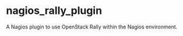 nagios_rally_plugin
===================

A Nagios plugin to use OpenStack Rally within the Nagios environment.
